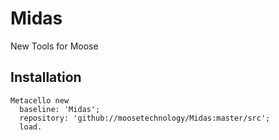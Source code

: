 # Midas

New Tools for Moose

## Installation

```smalltalk
Metacello new
  baseline: 'Midas';
  repository: 'github://moosetechnology/Midas:master/src';
  load.
```
